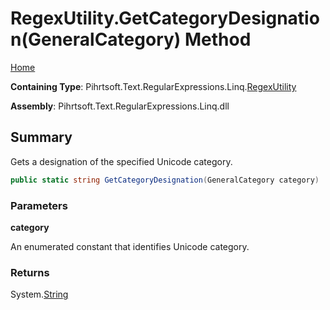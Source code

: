 # RegexUtility\.GetCategoryDesignation\(GeneralCategory\) Method

[Home](../../../../../../README.md)

**Containing Type**: Pihrtsoft\.Text\.RegularExpressions\.Linq\.[RegexUtility](../README.md)

**Assembly**: Pihrtsoft\.Text\.RegularExpressions\.Linq\.dll

## Summary

Gets a designation of the specified Unicode category\.

```csharp
public static string GetCategoryDesignation(GeneralCategory category)
```

### Parameters

**category**

An enumerated constant that identifies Unicode category\.

### Returns

System\.[String](https://docs.microsoft.com/en-us/dotnet/api/system.string)

